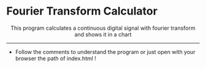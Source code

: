 # Fourier Transform Calculator


<p align="center"> This program calculates a continuous digital signal with fourier transform and shows it in a chart</p>


---

- Follow the comments to understand the program or just open with your browser the path of index.html !
